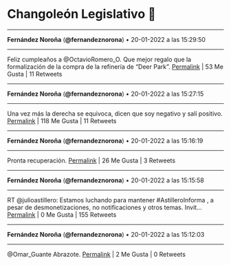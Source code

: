 # Changoleón Legislativo 🙈
*****
**Fernández Noroña** (**@fernandeznorona**) • 20-01-2022 a las 15:29:50
*****
Feliz cumpleaños a @OctavioRomero_O. Que mejor regalo que la formalización de la compra de la refinería de “Deer Park”.
[Permalink](https://twitter.com/fernandeznorona/status/1484307209576075272) | 53 Me Gusta | 11 Retweets
*****
**Fernández Noroña** (**@fernandeznorona**) • 20-01-2022 a las 15:27:15
*****
Una vez más la derecha se equivoca, dicen que soy negativo y salí positivo.
[Permalink](https://twitter.com/fernandeznorona/status/1484306561124028419) | 118 Me Gusta | 11 Retweets
*****
**Fernández Noroña** (**@fernandeznorona**) • 20-01-2022 a las 15:16:19
*****
Pronta recuperación.
[Permalink](https://twitter.com/fernandeznorona/status/1484303809841008643) | 26 Me Gusta | 3 Retweets
*****
**Fernández Noroña** (**@fernandeznorona**) • 20-01-2022 a las 15:15:58
*****
RT @julioastillero: Estamos luchando para mantener #AstilleroInforma , a pesar de desmonetizaciones, no notificaciones y otros temas. Invit…
[Permalink](https://twitter.com/fernandeznorona/status/1484303721131483137) | 0 Me Gusta | 155 Retweets
*****
**Fernández Noroña** (**@fernandeznorona**) • 20-01-2022 a las 15:12:03
*****
@Omar_Guante Abrazote.
[Permalink](https://twitter.com/fernandeznorona/status/1484302734438318083) | 2 Me Gusta | 0 Retweets